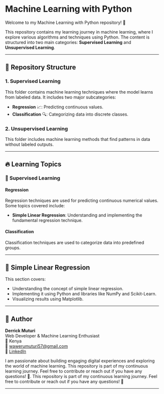 # Machine Learning with Python

Welcome to my Machine Learning with Python repository! 🚀

This repository contains my learning journey in machine learning, where I explore various algorithms and techniques using Python. The content is structured into two main categories: **Supervised Learning** and **Unsupervised Learning**.

---

## 📁 Repository Structure

### 1. Supervised Learning
This folder contains machine learning techniques where the model learns from labeled data. It includes two major subcategories:
- **Regression** 📈: Predicting continuous values.
- **Classification** 🔍: Categorizing data into discrete classes.

### 2. Unsupervised Learning
This folder includes machine learning methods that find patterns in data without labeled outputs.

---

## 🔥 Learning Topics
### 📂 Supervised Learning
#### Regression
Regression techniques are used for predicting continuous numerical values. Some topics covered include:
- **Simple Linear Regression**: Understanding and implementing the fundamental regression technique.

#### Classification
Classification techniques are used to categorize data into predefined groups.

---

## 📂 Simple Linear Regression
This section covers:
- Understanding the concept of simple linear regression.
- Implementing it using Python and libraries like NumPy and Scikit-Learn.
- Visualizing results using Matplotlib.

---

## 👤 Author

**Derrick Muturi**  
Web Developer & Machine Learning Enthusiast  
📍 Kenya  
📧 wawerumuturi57@gmail.com  
🔗 [LinkedIn](https://www.linkedin.com/in/derrick-muturi)

I am passionate about building engaging digital experiences and exploring the world of machine learning. This repository is part of my continuous learning journey. Feel free to contribute or reach out if you have any questions! 🚀. This repository is part of my continuous learning journey. Feel free to contribute or reach out if you have any questions! 🚀

---
